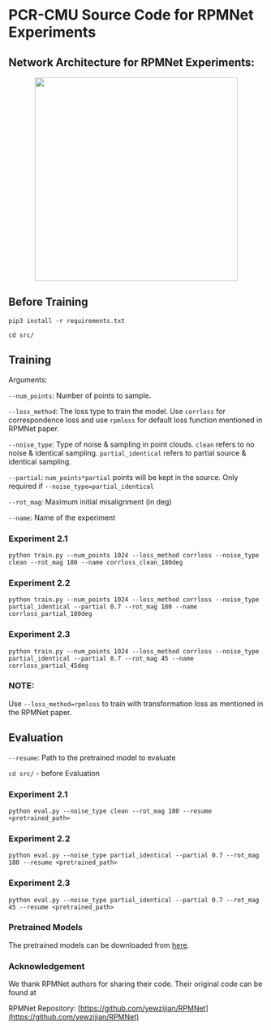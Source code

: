 # PCR-CMU Source Code for RPMNet Experiments

## Network Architecture for RPMNet Experiments:
<p align="center">
	<img src="https://github.com/tzodge/PCR-CMU/blob/main/RPMNet_Code/images/RPMNet_arch_v3.png" height="400">
</p>


## Before Training

`pip3 install -r requirements.txt`

`cd src/`

## Training

Arguments:

`--num_points`: Number of points to sample.

`--loss_method`: The loss type to train the model. Use `corrloss` for correspondence loss and use `rpmloss` for default loss function mentioned in RPMNet paper.

`--noise_type`: Type of noise & sampling in point clouds. `clean` refers to no noise & identical sampling. `partial_identical` refers to partial source & identical sampling.

`--partial`: `num_points*partial` points will be kept in the source. Only required if `--noise_type=partial_identical`

`--rot_mag`: Maximum initial misalignment (in deg)

`--name`: Name of the experiment

### Experiment 2.1
`python train.py --num_points 1024 --loss_method corrloss --noise_type clean --rot_mag 180 --name corrloss_clean_180deg`

### Experiment 2.2
`python train.py --num_points 1024 --loss_method corrloss --noise_type partial_identical --partial 0.7 --rot_mag 180 --name corrloss_partial_180deg`

### Experiment 2.3
`python train.py --num_points 1024 --loss_method corrloss --noise_type partial_identical --partial 0.7 --rot_mag 45 --name corrloss_partial_45deg`

### NOTE: 
Use `--loss_method=rpmloss` to train with transformation loss as mentioned in the RPMNet paper.

## Evaluation

`--resume`: Path to the pretrained model to evaluate

`cd src/` - before Evaluation

### Experiment 2.1
`python eval.py --noise_type clean --rot_mag 180 --resume <pretrained_path>`

### Experiment 2.2
`python eval.py --noise_type partial_identical --partial 0.7 --rot_mag 180 --resume <pretrained_path>`

### Experiment 2.3
`python eval.py --noise_type partial_identical --partial 0.7 --rot_mag 45 --resume <pretrained_path>`

### Pretrained Models

The pretrained models can be downloaded from [here](https://drive.google.com/drive/folders/1PwFLCNHiL66jL3KySa8msJ_btIvevqW4?usp=sharing).

### Acknowledgement

We thank RPMNet authors for sharing their code. Their original code can be found at

RPMNet Repository: [https://github.com/yewzijian/RPMNet](https://github.com/yewzijian/RPMNet)
